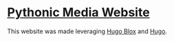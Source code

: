 # [Pythonic Media Website](https://pythonic-media.gitlab.io/pythonic-media-website/)

This website was made leveraging [Hugo Blox](https://hugoblox.com) and [Hugo](https://github.com/gohugoio/hugo).
